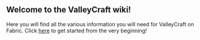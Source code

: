 ## Welcome to the ValleyCraft wiki!

Here you will find all the various information you will need for ValleyCraft on Fabric. Click [here]() to get started from the very beginning!

